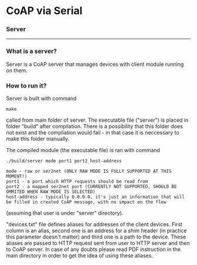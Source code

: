 # CoAP via Serial
### Server
------
### What is a server?
Server is a CoAP server that manages devices with client module running on them.

### How to run it?
Server is built with command
```
make
```
called from main folder of server. The executable file ("server") is placed in folder "build" after compilation. There is a possibility that this folder does not exist and the compliation would fail - in that case it is neccessary to make this folder manually.

The compiled module (the executable file) is ran with command
```
./build/server mode port1 port2 host-address

mode - raw or ser2net (ONLY RAW MODE IS FULLY SUPPORTED AT THIS MOMENT!)
port1 - a port which HTTP requests should be read from
port2 - a mapped ser2net port (CURRENTLY NOT SUPPORTED, SHOULD BE OMMITED WHEN RAW MODE IS SELECTED)
host-address - typically 0.0.0.0, it's just an information that will be filled in created CoAP message, with no impact on the flow
```
(assuming that user is under "server" directory).

"devices.txt" file defines aliases for addresses of the client devices. First column is an alias, second one is an address for a shim header (in practice this parameter doesn't matter) and third one is a path to the device. These aliases are passed to HTTP request sent from user to HTTP server and then to CoAP server. In case of any doubts please read PDF instruction in the main directory in order to get the idea of using these aliases.
